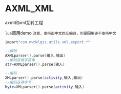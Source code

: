 # AXML_XML
axml和xml互转工程

`lua`调用demo
`注意，支持函中文的反编译，但是回编译不支持中文`
<br/>
```lua
import"com.nwdxlgzs.utils.xml.export.*"

--解码
AXMLparser().parse(输入,输出)
--解码获得字符串
str=AXMLparser().parse(输入)

--编码
XMLparser().parse(activity,输入,输出)
--编码获得字节
byte=XMLparser().parse(activity,输入)
```
